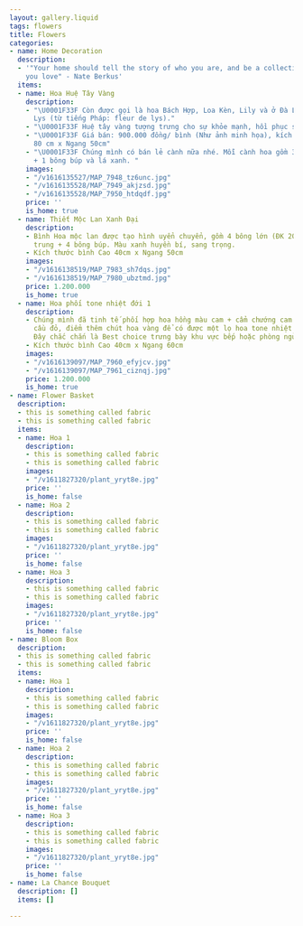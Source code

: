 ```yaml
---
layout: gallery.liquid
tags: flowers
title: Flowers
categories:
- name: Home Decoration
  description:
  - '"Your home should tell the story of who you are, and be a collection of what
    you love" - Nate Berkus'
  items:
  - name: Hoa Huệ Tây Vàng
    description:
    - "\U0001F33F Còn được gọi là hoa Bách Hợp, Loa Kèn, Lily và ở Đà Lạt gọi là hoa
      Lys (từ tiếng Pháp: fleur de lys)."
    - "\U0001F33F Huệ tây vàng tượng trưng cho sự khỏe mạnh, hồi phục sức khỏe."
    - "\U0001F33F Giá bán: 900.000 đồng/ bình (Như ảnh minh họa), kích thước: Cao
      80 cm x Ngang 50cm"
    - "\U0001F33F Chúng mình có bán lẻ cành nữa nhé. Mỗi cành hoa gồm 3 bông hoa lớn
      + 1 bông búp và lá xanh. "
    images:
    - "/v1616135527/MAP_7948_tz6unc.jpg"
    - "/v1616135528/MAP_7949_akjzsd.jpg"
    - "/v1616135528/MAP_7950_htdqdf.jpg"
    price: ''
    is_home: true
  - name: Thiết Mộc Lan Xanh Đại
    description:
    - Bình Hoa mộc lan được tạo hình uyển chuyển, gồm 4 bông lớn (ĐK 20cm) + 2 bông
      trung + 4 bông búp. Màu xanh huyền bí, sang trọng.
    - Kích thước bình Cao 40cm x Ngang 50cm
    images:
    - "/v1616138519/MAP_7983_sh7dqs.jpg"
    - "/v1616138519/MAP_7980_ubztmd.jpg"
    price: 1.200.000
    is_home: true
  - name: Hoa phối tone nhiệt đới 1
    description:
    - Chúng mình đã tinh tế phối hợp hoa hồng màu cam + cẩm chướng cam cùng cẩm tú
      cầu đỏ, điểm thêm chút hoa vàng để có được một lọ hoa tone nhiệt đới ấm áp đấy.
      Đây chắc chắn là Best choice trưng bày khu vực bếp hoặc phòng ngủ nhé.
    - Kích thước bình Cao 40cm x Ngang 60cm
    images:
    - "/v1616139097/MAP_7960_efyjcv.jpg"
    - "/v1616139097/MAP_7961_ciznqj.jpg"
    price: 1.200.000
    is_home: true
- name: Flower Basket
  description:
  - this is something called fabric
  - this is something called fabric
  items:
  - name: Hoa 1
    description:
    - this is something called fabric
    - this is something called fabric
    images:
    - "/v1611827320/plant_yryt8e.jpg"
    price: ''
    is_home: false
  - name: Hoa 2
    description:
    - this is something called fabric
    - this is something called fabric
    images:
    - "/v1611827320/plant_yryt8e.jpg"
    price: ''
    is_home: false
  - name: Hoa 3
    description:
    - this is something called fabric
    - this is something called fabric
    images:
    - "/v1611827320/plant_yryt8e.jpg"
    price: ''
    is_home: false
- name: Bloom Box
  description:
  - this is something called fabric
  - this is something called fabric
  items:
  - name: Hoa 1
    description:
    - this is something called fabric
    - this is something called fabric
    images:
    - "/v1611827320/plant_yryt8e.jpg"
    price: ''
    is_home: false
  - name: Hoa 2
    description:
    - this is something called fabric
    - this is something called fabric
    images:
    - "/v1611827320/plant_yryt8e.jpg"
    price: ''
    is_home: false
  - name: Hoa 3
    description:
    - this is something called fabric
    - this is something called fabric
    images:
    - "/v1611827320/plant_yryt8e.jpg"
    price: ''
    is_home: false
- name: La Chance Bouquet
  description: []
  items: []

---
```

